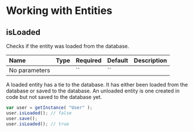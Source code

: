 # Working with Entities

## isLoaded

Checks if the entity was loaded from the database.

| Name | Type | Required | Default | Description |
| :--- | :--- | :--- | :--- | :--- |
| No parameters |  | \`\` | \`\` |  |

A loaded entity has a tie to the database.  It has either been loaded from the database or saved to the database.  An unloaded entity is one created in code but not saved to the database yet.

```javascript
var user = getInstance( "User" );
user.isLoaded(); // false
user.save();
user.isLoaded(); // true
```


